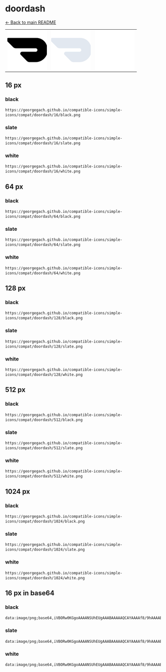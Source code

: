 # doordash

[← Back to main README](../../README.md)

<table><tr>
  <td><img src="./128/black.png" width="128" alt="doordash black icon" /></td>
  <td><img src="./128/slate.png" width="128" alt="doordash slate icon" /></td>
  <td><img src="./128/white.png" width="128" alt="doordash white icon" /></td>
</tr></table>

## 16 px

### black
```
https://georgegach.github.io/compatible-icons/simple-icons/compat/doordash/16/black.png
```

### slate
```
https://georgegach.github.io/compatible-icons/simple-icons/compat/doordash/16/slate.png
```

### white
```
https://georgegach.github.io/compatible-icons/simple-icons/compat/doordash/16/white.png
```

## 64 px

### black
```
https://georgegach.github.io/compatible-icons/simple-icons/compat/doordash/64/black.png
```

### slate
```
https://georgegach.github.io/compatible-icons/simple-icons/compat/doordash/64/slate.png
```

### white
```
https://georgegach.github.io/compatible-icons/simple-icons/compat/doordash/64/white.png
```

## 128 px

### black
```
https://georgegach.github.io/compatible-icons/simple-icons/compat/doordash/128/black.png
```

### slate
```
https://georgegach.github.io/compatible-icons/simple-icons/compat/doordash/128/slate.png
```

### white
```
https://georgegach.github.io/compatible-icons/simple-icons/compat/doordash/128/white.png
```

## 512 px

### black
```
https://georgegach.github.io/compatible-icons/simple-icons/compat/doordash/512/black.png
```

### slate
```
https://georgegach.github.io/compatible-icons/simple-icons/compat/doordash/512/slate.png
```

### white
```
https://georgegach.github.io/compatible-icons/simple-icons/compat/doordash/512/white.png
```

## 1024 px

### black
```
https://georgegach.github.io/compatible-icons/simple-icons/compat/doordash/1024/black.png
```

### slate
```
https://georgegach.github.io/compatible-icons/simple-icons/compat/doordash/1024/slate.png
```

### white
```
https://georgegach.github.io/compatible-icons/simple-icons/compat/doordash/1024/white.png
```

## 16 px in base64

### black
```
data:image/png;base64,iVBORw0KGgoAAAANSUhEUgAAABAAAAAQCAYAAAAf8/9hAAAABmJLR0QA/wD/AP+gvaeTAAAAqElEQVQ4jdXSTQqBURTG8R8xkUxkoESxABPrswJTOzAwsAESYxuQgRiwAoXyPbkK5X0x86+ne073nqdzTpe/J4FpOD/lgDGa2MAc1y91xgwFKP9ockH/3noFQxRjxkkH3Vk/Ps6hgWSEQR4tlEK+TT1cbjAKcQH1CKNYBthh+6KD5z2s3hlUsRC9xCN6UV1UsXxTvMcEmbgPVEMX2ZBfwygdtHGKqf8Hbgn8R/d44pL/AAAAAElFTkSuQmCC
```

### slate
```
data:image/png;base64,iVBORw0KGgoAAAANSUhEUgAAABAAAAAQCAYAAAAf8/9hAAAABmJLR0QA/wD/AP+gvaeTAAABBElEQVQ4jdWSzUpCcRDFf+fvvS0iIrhEBEKR2LZNy1rU0/QUPUFb38Cgh+hj3bZFGytIIq8L0QxD/LinhZRIKrl0YBYzc87MmWFg6U3V9ONRoP8z3EO66+YG58Ukaauatp6AwoKDM5vKCrnjEGXZKfC8YIMQxH4/DMsCeHlv7kRB1+Bt5q0jxZh4HPP2C640GutxP3coEWbyTYK5QORHGXein2IxSdrALUCt9rnZC8ODqU0AjxURTQP1Q3YZ4Mi2JwpSbMYrCJpT5Rqf2aSg1Qn3BHmQwf3Mg73WW3vKuLHY/QtSF/sh8tfJ3Aeq1lsFzJXQ2kgZFu6Ay/mtjZKkwTz+ktg32KhY6K/PXUMAAAAASUVORK5CYII=
```

### white
```
data:image/png;base64,iVBORw0KGgoAAAANSUhEUgAAABAAAAAQCAYAAAAf8/9hAAAABmJLR0QA/wD/AP+gvaeTAAAAvElEQVQ4jdWSMYoCQRBFXy2ayGIiBoK4oAcwMfRsnmDTvYGBgRdQRGMvIAaiiScYEEHdfSYzRjqzmvmhg+qu//hVNLy9Ql0B8YTnBCyAQUQkqBuf16+6VuuorRchf+okANQvYAY0CsYppyfT/tasVoEe8JEDqAHfQDOtD6XsJSISYJ7C6kD3Pxu9G1edAn3AohHuUtW2ui1Y4lkdP4yWQnYPzEd1qVZyP5DaAUbAZ3YFHIAh8BMRlzz/m+gKoGLw1bIiQB8AAAAASUVORK5CYII=
```

